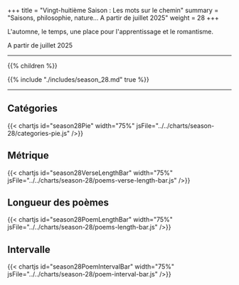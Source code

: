 +++
title = "Vingt-huitième Saison : Les mots sur le chemin"
summary = "Saisons, philosophie, nature... A partir de juillet 2025"
weight = 28
+++

L'automne, le temps, une place pour l'apprentissage et le romantisme.

A partir de juillet 2025

---
{{% children  %}}

{{% include "./includes/season_28.md" true %}}

---
## Catégories
{{< chartjs id="season28Pie" width="75%" jsFile="../../charts/season-28/categories-pie.js" />}}
## Métrique
{{< chartjs id="season28VerseLengthBar" width="75%" jsFile="../../charts/season-28/poems-verse-length-bar.js" />}}
## Longueur des poèmes
{{< chartjs id="season28PoemLengthBar" width="75%" jsFile="../../charts/season-28/poems-length-bar.js" />}}
## Intervalle
{{< chartjs id="season28PoemIntervalBar" width="75%" jsFile="../../charts/season-28/poem-interval-bar.js" />}}
